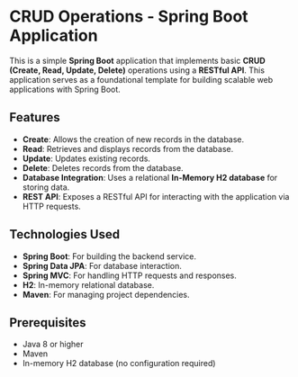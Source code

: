 # CRUD Operations - Spring Boot Application

This is a simple **Spring Boot** application that implements basic **CRUD (Create, Read, Update, Delete)** operations using a **RESTful API**. This application serves as a foundational template for building scalable web applications with Spring Boot.

## Features

- **Create**: Allows the creation of new records in the database.
- **Read**: Retrieves and displays records from the database.
- **Update**: Updates existing records.
- **Delete**: Deletes records from the database.
- **Database Integration**: Uses a relational **In-Memory H2 database** for storing data.
- **REST API**: Exposes a RESTful API for interacting with the application via HTTP requests.

## Technologies Used

- **Spring Boot**: For building the backend service.
- **Spring Data JPA**: For database interaction.
- **Spring MVC**: For handling HTTP requests and responses.
- **H2**: In-memory relational database.
- **Maven**: For managing project dependencies.

## Prerequisites

- Java 8 or higher
- Maven
- In-memory H2 database (no configuration required)


